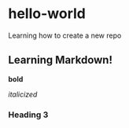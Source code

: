 # hello-world
Learning how to create a new repo

## Learning Markdown!


**bold** 

*italicized*

### Heading 3

